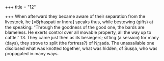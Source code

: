 +++
title = "12"

+++
When afterward they became aware of their separation from the  livestock, he [=Br̥haspati or Indra] speaks thus, while bestowing  (gifts) at the speaking:
“Through the goodness of the good one, the bards are blameless. He  exerts control over all movable property, all the way up to cattle.” 13. They came just then as its besiegers; sitting (a session) for many (days),  they strove to split (the fortress?) of Nr̥ṣada.
The unassailable one disclosed what was knotted together, what was  hidden, of Śuṣṇa, who was propagated in many ways.